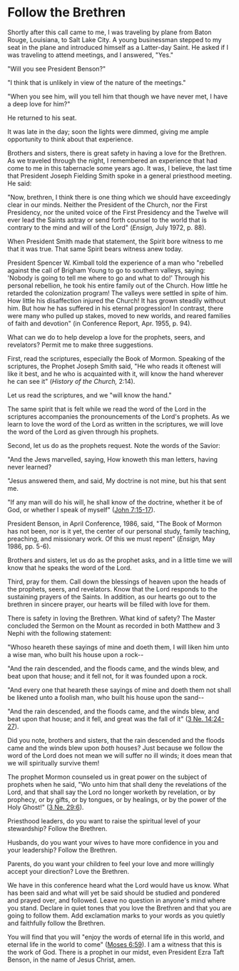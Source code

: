 # Follow the Brethren

Shortly after this call came to me, I was traveling by plane from Baton Rouge,
Louisiana, to Salt Lake City. A young businessman stepped to my seat in the
plane and introduced himself as a Latter-day Saint. He asked if I was
traveling to attend meetings, and I answered, "Yes."

"Will you see President Benson?"

"I think that is unlikely in view of the nature of the meetings."

"When you see him, will you tell him that though we have never met, I have a
deep love for him?"

He returned to his seat.

It was late in the day; soon the lights were dimmed, giving me ample
opportunity to think about that experience.

Brothers and sisters, there is great safety in having a love for the Brethren.
As we traveled through the night, I remembered an experience that had come to
me in this tabernacle some years ago. It was, I believe, the last time that
President Joseph Fielding Smith spoke in a general priesthood meeting. He
said:

"Now, brethren, I think there is one thing which we should have exceedingly
clear in our minds. Neither the President of the Church, nor the First
Presidency, nor the united voice of the First Presidency and the Twelve will
ever lead the Saints astray or send forth counsel to the world that is
contrary to the mind and will of the Lord" (_Ensign,_ July 1972, p. 88).

When President Smith made that statement, the Spirit bore witness to me that
it was true. That same Spirit bears witness anew today.

President Spencer W. Kimball told the experience of a man who "rebelled
against the call of Brigham Young to go to southern valleys, saying: 'Nobody
is going to tell me where to go and what to do!' Through his personal
rebellion, he took his entire family out of the Church. How little he retarded
the colonization program! The valleys were settled in spite of him. How little
his disaffection injured the Church! It has grown steadily without him. But
how he has suffered in his eternal progression! In contrast, there were many
who pulled up stakes, moved to new worlds, and reared families of faith and
devotion" (in Conference Report, Apr. 1955, p. 94).

What can we do to help develop a love for the prophets, seers, and revelators?
Permit me to make three suggestions.

First, read the scriptures, especially the Book of Mormon. Speaking of the
scriptures, the Prophet Joseph Smith said, "He who reads it oftenest will like
it best, and he who is acquainted with it, will know the hand wherever he can
see it" (_History of the Church,_ 2:14).

Let us read the scriptures, and we "will know the hand."

The same spirit that is felt while we read the word of the Lord in the
scriptures accompanies the pronouncements of the Lord's prophets. As we learn
to love the word of the Lord as written in the scriptures, we will love the
word of the Lord as given through his prophets.

Second, let us do as the prophets request. Note the words of the Savior:

"And the Jews marvelled, saying, How knoweth this man letters, having never
learned?

"Jesus answered them, and said, My doctrine is not mine, but his that sent me.

"If any man will do his will, he shall know of the doctrine, whether it be of
God, or whether I speak of myself" ([John
7:15-17](https://www.lds.org/scriptures/nt/john/7.15-17?lang=eng#14)).

President Benson, in April Conference, 1986, said, "The Book of Mormon has not
been, nor is it yet, the center of our personal study, family teaching,
preaching, and missionary work. Of this we must repent" (_Ensign,_ May 1986,
pp. 5-6).

Brothers and sisters, let us do as the prophet asks, and in a little time we
will know that he speaks the word of the Lord.

Third, pray for them. Call down the blessings of heaven upon the heads of the
prophets, seers, and revelators. Know that the Lord responds to the sustaining
prayers of the Saints. In addition, as our hearts go out to the brethren in
sincere prayer, our hearts will be filled with love for them.

There is safety in loving the Brethren. What kind of safety? The Master
concluded the Sermon on the Mount as recorded in both Matthew and 3 Nephi with
the following statement:

"Whoso heareth these sayings of mine and doeth them, I will liken him unto a
wise man, who built his house upon a rock--

"And the rain descended, and the floods came, and the winds blew, and beat
upon that house; and it fell not, for it was founded upon a rock.

"And every one that heareth these sayings of mine and doeth them not shall be
likened unto a foolish man, who built his house upon the sand--

"And the rain descended, and the floods came, and the winds blew, and beat
upon that house; and it fell, and great was the fall of it" ([3 Ne.
14:24-27](https://www.lds.org/scriptures/bofm/3-ne/14.24-27?lang=eng#23)).

Did you note, brothers and sisters, that the rain descended and the floods
came and the winds blew upon _both_ houses? Just because we follow the word of
the Lord does not mean we will suffer no ill winds; it does mean that we will
spiritually survive them!

The prophet Mormon counseled us in great power on the subject of prophets when
he said, "Wo unto him that shall deny the revelations of the Lord, and that
shall say the Lord no longer worketh by revelation, or by prophecy, or by
gifts, or by tongues, or by healings, or by the power of the Holy Ghost!" ([3
Ne. 29:6](https://www.lds.org/scriptures/bofm/3-ne/29.6?lang=eng#5)).

Priesthood leaders, do you want to raise the spiritual level of your
stewardship? Follow the Brethren.

Husbands, do you want your wives to have more confidence in you and your
leadership? Follow the Brethren.

Parents, do you want your children to feel your love and more willingly accept
your direction? Love the Brethren.

We have in this conference heard what the Lord would have us know. What has
been said and what will yet be said should be studied and pondered and prayed
over, and followed. Leave no question in anyone's mind where you stand.
Declare in quiet tones that you love the Brethren and that you are going to
follow them. Add exclamation marks to your words as you quietly and faithfully
follow the Brethren.

You will find that you will "enjoy the words of eternal life in this world,
and eternal life in the world to come" ([Moses
6:59](https://www.lds.org/scriptures/pgp/moses/6.59?lang=eng#58)). I am a
witness that this is the work of God. There is a prophet in our midst, even
President Ezra Taft Benson, in the name of Jesus Christ, amen.


